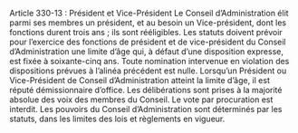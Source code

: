 Article 330-13 : Président et Vice-Président
Le Conseil d’Administration élit parmi ses membres un président, et au besoin un Vice-président, dont les fonctions durent trois ans ; ils sont rééligibles.
Les statuts doivent prévoir pour l’exercice des fonctions de président et de vice-président du Conseil d’Administration une limite d’âge qui, à défaut d’une disposition expresse, est fixée à soixante-cinq ans.
Toute nomination intervenue en violation des dispositions prévues à l’alinéa précédent est nulle.
Lorsqu’un Président ou Vice-Président de Conseil d’Administration atteint la limite d’âge, il est réputé démissionnaire d’office.
Les délibérations sont prises à la majorité absolue des voix des membres du Conseil.
Le vote par procuration est interdit.
Les pouvoirs du Conseil d’Administration sont déterminés par les statuts, dans les limites des lois et règlements en vigueur.